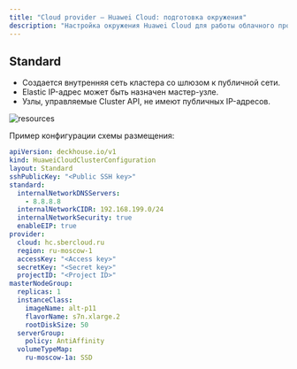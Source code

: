```yaml
---
title: "Cloud provider — Huawei Cloud: подготовка окружения"
description: "Настройка окружения Huawei Cloud для работы облачного провайдера Deckhouse."
---
```


## Standard

* Создается внутренняя сеть кластера со шлюзом к публичной сети.
* Elastic IP-адрес может быть назначен мастер-узле.
* Узлы, управляемые Cluster API, не имеют публичных IP-адресов.

![resources](https://docs.google.com/drawings/d/e/2PACX-1vSUznz9tfsUtLqC7r2nHHndLdbTYN5LIwFnP68-pxZY1wZaIrG6Mxj0kvyIZV-jKDDidp8sfB0UMTdz/pub?w=812&h=655)
<!--- Source: https://docs.google.com/drawings/d/1sB_V7NhDiit8Gok2pq_8syQknCdC4GicpG3L2YF5QIU/edit --->

Пример конфигурации схемы размещения:

```yaml
apiVersion: deckhouse.io/v1
kind: HuaweiCloudClusterConfiguration
layout: Standard
sshPublicKey: "<Public SSH key>"
standard:
  internalNetworkDNSServers:
    - 8.8.8.8
  internalNetworkCIDR: 192.168.199.0/24
  internalNetworkSecurity: true
  enableEIP: true
provider:
  cloud: hc.sbercloud.ru
  region: ru-moscow-1
  accessKey: "<Access key>"
  secretKey: "<Secret key>"
  projectID: "<Project ID>"
masterNodeGroup:
  replicas: 1
  instanceClass:
    imageName: alt-p11
    flavorName: s7n.xlarge.2
    rootDiskSize: 50
  serverGroup:
    policy: AntiAffinity
  volumeTypeMap:
    ru-moscow-1a: SSD
```
